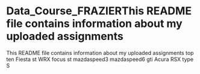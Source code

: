 # Data_Course_FRAZIERThis README file contains information about my uploaded assignments
This README file contains information about my uploaded assignments
top ten
Fiesta st
WRX
focus st
mazdaspeed3
mazdaspeed6
gti
Acura RSX type S
